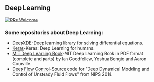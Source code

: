 ## Deep Learning

[![PRs Welcome](https://img.shields.io/badge/PRs-welcome-brightgreen.svg?style=flat-square)](http://makeapullrequest.com)


### Some repositories about Deep Learning:
* [DeepXDE](https://github.com/lululxvi/deepxde)-Deep learning library for solving differential equations.
* [Keras](https://github.com/keras-team/keras)-Keras: Deep Learning for humans.
* [MIT Deep Learning Book](https://github.com/janishar/mit-deep-learning-book-pdf)-MIT Deep Learning Book in PDF format (complete and parts) by Ian Goodfellow, Yoshua Bengio and Aaron Courville.
* [Deep Flow Control](https://github.com/sisl/deep_flow_control)-Source code for "Deep Dynamical Modeling and Control of Unsteady Fluid Flows" from NIPS 2018.









